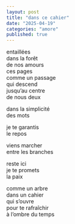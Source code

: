 ```yaml
---
layout: post
title: "dans ce cahier"
date: "2025-04-19"
categories: "amore"
published: true
---
```


entaillées  
dans la forêt  
de nos amours  
ces pages  
comme un passage  
qui descend  
jusqu’au centre  
de nous deux  

dans la simplicité  
des mots  

je te garantis  
le repos  

viens marcher  
entre les branches  

reste ici  
je te promets  
la paix  

comme un arbre  
dans un cahier  
qui s’ouvre  
pour te rafraîchir  
à l’ombre du temps  
